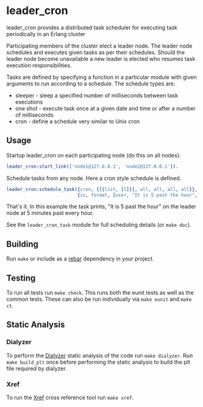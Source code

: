 # leader_cron

leader_cron provides a distributed task scheduler for executing task
periodically in an Erlang cluster

Participating members of the cluster elect a leader node. The leader node
schedules and executes given tasks as per their schedules. Should the leader
node become unavailable a new leader is elected who resumes task execution
responsibilities.

Tasks are defined by specifying a function in a particular module with given
arguments to run according to a schedule. The schedule types are:

* sleeper - sleep a specified number of milliseconds between task executions
* one shot - execute task once at a given date and time or after a number of
milliseconds
* cron - define a schedule very similar to Unix cron

## Usage

Startup leader_cron on each participating node (do this on all nodes):

```erlang
leader_cron:start_link(['node1@127.0.0.1', 'node2@127.0.0.1']).
```

Schedule tasks from any node. Here a cron style schedule is defined.

```erlang
leader_cron:schedule_task({cron, {[{list, [5]}], all, all, all, all}},
                          {io, format, [user, "It is 5 past the hour", []]}).
```

That's it. In this example the task prints, "It is 5 past the hour" on the
leader node at 5 minutes past every hour.

See the `leader_cron_task` module for full scheduling details (or `make doc`).

## Building

Run `make` or include as a [rebar](https://github.com/basho/rebar) dependency
in your project.

## Testing

To run all tests run `make check`. This runs both the eunit tests as well as the
common tests. These can also be run individually via `make eunit` and `make ct`.

## Static Analysis


### Dialyzer

To perform the [Dialyzer](http://www.erlang.org/doc/man/dialyzer.html)
static analysis of the code run `make dialyzer`. Run `make build_plt`
once before performing the static analysis to build the plt file required
by dialyzer.

### Xref

To run the [Xref](http://www.erlang.org/doc/apps/tools/xref_chapter.html)
cross reference tool run `make xref`.
